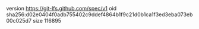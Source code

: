 version https://git-lfs.github.com/spec/v1
oid sha256:d02e0404f0adb755402c9ddef4864b1f9c21d0b1ca1f3ed3eba073eb00c025d7
size 116895
